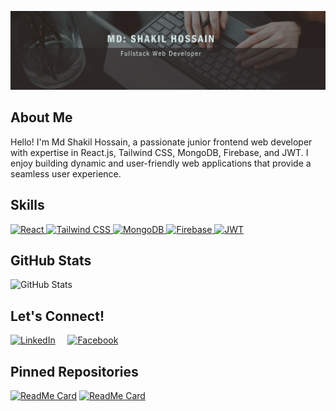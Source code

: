 ![Banner](./banner.png)

## About Me
Hello! I'm Md Shakil Hossain, a passionate junior frontend web developer with expertise in React.js, Tailwind CSS, MongoDB, Firebase, and JWT. I enjoy building dynamic and user-friendly web applications that provide a seamless user experience.

## Skills
 <a href="https://reactjs.org/" target="_blank">
    <img src="https://img.shields.io/badge/React-61DAFB?logo=react&logoColor=white&style=for-the-badge" alt="React" title="React" />
  </a>
  <a href="https://tailwindcss.com/" target="_blank">
    <img src="https://img.shields.io/badge/Tailwind_CSS-38B2AC?logo=tailwind-css&logoColor=white&style=for-the-badge" alt="Tailwind CSS" title="Tailwind CSS" />
  </a>
  <a href="https://www.mongodb.com/" target="_blank">
    <img src="https://img.shields.io/badge/MongoDB-47A248?logo=mongodb&logoColor=white&style=for-the-badge" alt="MongoDB" title="MongoDB" />
  </a>
  <a href="https://firebase.google.com/" target="_blank">
    <img src="https://img.shields.io/badge/Firebase-FFCA28?logo=firebase&logoColor=white&style=for-the-badge" alt="Firebase" title="Firebase" />
  </a>
  <a href="https://jwt.io/" target="_blank">
    <img src="https://img.shields.io/badge/JWT-000000?logo=json-web-tokens&logoColor=white&style=for-the-badge" alt="JWT" title="JWT" />
  </a>

## GitHub Stats
![GitHub Stats](https://github-readme-stats.vercel.app/api?username=Shakil4432&show_icons=true&hide_border=true&theme=dark)


## Let's Connect!

[![LinkedIn](https://img.icons8.com/color/48/000000/linkedin.png)](https://www.linkedin.com/shakil-hossain-44157823b)
&nbsp;&nbsp;&nbsp;
[![Facebook](https://img.icons8.com/color/48/000000/facebook.png)](https://www.facebook.com/profile.php?id=61555055485426)

## Pinned Repositories
[![ReadMe Card](https://github-readme-stats.vercel.app/api/pin/?username=Shakil4432&repo=UnityServe&theme=dark)](https://github.com/Shakil4432/UnityServe)
[![ReadMe Card](https://github-readme-stats.vercel.app/api/pin/?username=Shakil4432&repo=Medi_Shop&theme=dark)](https://github.com/Shakil4432/Medi_Shop)

